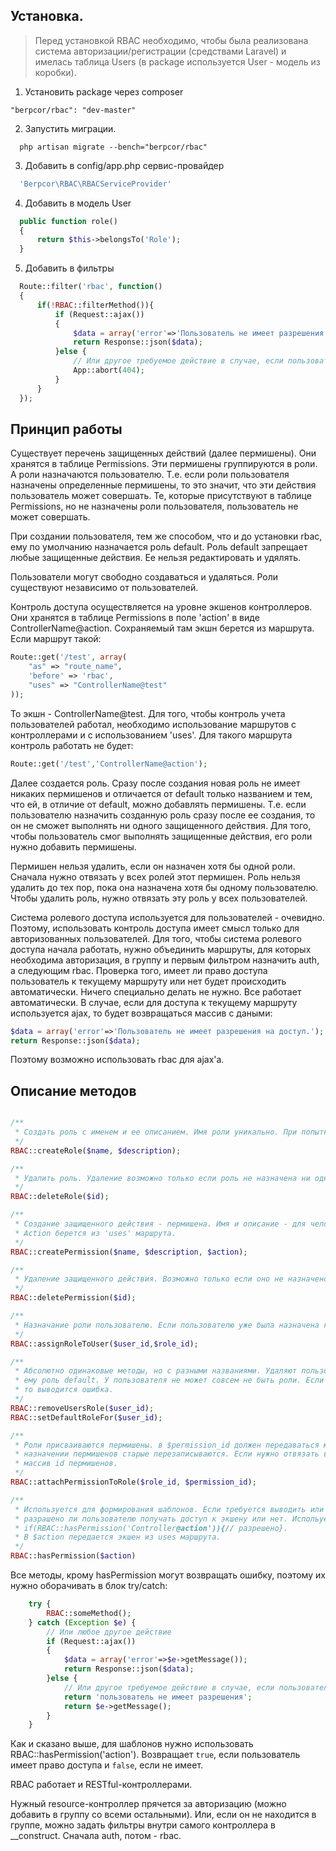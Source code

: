 ## Установка.

> Перед установкой RBAC необходимо, чтобы была реализована система авторизации/регистрации (средствами Laravel) и имелась таблица Users (в package используется User - модель из коробки).

1. Установить package через composer

```composer
"berpcor/rbac": "dev-master"
```

2. Запустить миграции. 
```shell
  php artisan migrate --bench="berpcor/rbac"
```
3. Добавить в config/app.php сервис-провайдер
```php
  'Berpcor\RBAC\RBACServiceProvider'
```
4. Добавить в модель User
```php
  public function role()
  {
      return $this->belongsTo('Role');
  }
```
5. Добавить в фильтры

```php
  Route::filter('rbac', function()
  {
      if(!RBAC::filterMethod()){
          if (Request::ajax())
          {
              $data = array('error'=>'Пользователь не имеет разрешения на доступ.');
              return Response::json($data);
          }else {
              // Или другое требуемое действие в случае, если пользователь не имеет разрешения (редирект, 404, ...)
              App::abort(404); 
          }
      }
  });
```

## Принцип работы

Существует перечень защищенных действий (далее пермишены). Они хранятся в таблице Permissions. Эти пермишены группируются в роли. А роли назначаются пользователю. Т.е. если роли пользователя назначены определенные пермишены, то это значит, что эти действия пользователь может совершать. Те, которые присутствуют в таблице Permissions, но не назначены роли пользователя, пользователь не может совершать.

При создании пользователя, тем же способом, что и до установки rbac, ему по умолчанию назначается роль default.
Роль default запрещает любые защищенные действия. Ее нельзя редактировать и удялять.

Пользователи могут свободно создаваться и удаляться. Роли существуют независимо от пользователей.

Контроль доступа осуществляется на уровне экшенов контроллеров. Они хранятся в таблице Permissions в поле 'action' в виде ControllerName@action. Сохраняемый там экшн берется из маршрута. Если маршрут такой:

```php
Route::get('/test', array(
    "as" => "route_name",
    'before' => 'rbac',
    "uses" => "ControllerName@test"
));
```
То экшн - ControllerName@test. Для того, чтобы контроль учета пользователей работал, необходимо использование маршрутов с контроллерами и с использованием 'uses'. Для такого маршрута контроль работать не будет:

```php
Route::get('/test','ControllerName@action');
```

Далее создается роль. Сразу после создания новая роль не имеет никаких пермишенов и отличается от default только названием и тем, что ей, в отличие от default, можно добавлять пермишены. Т.е. если пользователю назначить созданную роль сразу после ее создания, то он не сможет выполнять ни одного защищенного действия. Для того, чтобы пользователь смог выполнять защищенные действия, его роли нужно добавить пермишены.

Пермишен нельзя удалить, если он назначен хотя бы одной роли. Сначала нужно отвязать у всех ролей этот пермишен. Роль нельзя удалить до тех пор, пока она назначена хотя бы одному пользователю. Чтобы удалить роль, нужно отвязать эту роль у всех пользователей.

Система ролевого доступа используется для пользователей - очевидно. Поэтому, использовать контроль доступа имеет смысл только для авторизованных пользователей. Для того, чтобы система ролевого доступа начала работать, нужно объединить маршруты, для которых необходима авторизация, в группу и первым фильтром назначить auth, а следующим rbac. Проверка того, имеет ли право доступа пользователь к текущему маршруту или нет будет происходить автоматически. Ничего специально делать не нужно. Все работает автоматически. В случае, если для доступа к текущему маршруту используется ajax, то будет возвращаться массив с даными:

```php
$data = array('error'=>'Пользователь не имеет разрешения на доступ.');
return Response::json($data);
```
Поэтому возможно использовать rbac для ajax'а.
## Описание методов
```php

/**
 * Создать роль с именем и ее описанием. Имя роли уникально. При попытке создания роли с дублирующимся именем, выводится  * ошибка. Имя роли вводится на русском. Это имя, вместе с описанием, нужно выводить в админ. разделе сайта.
 */
RBAC::createRole($name, $description);

/**
 * Удалить роль. Удаление возможно только если роль не назначена ни одному пользователю.
 */
RBAC::deleteRole($id);

/**
 * Создание защищенного действия - пермишена. Имя и описание - для человека. Action - для компьютера.
 * Action берется из 'uses' маршрута.
 */
RBAC::createPermission($name, $description, $action);

/**
 * Удаление защищенного действия. Возможно только если оно не назначено ни одной роли.
 */
RBAC::deletePermission($id);

/**
 * Назначание роли пользователю. Если пользователю уже была назначена какая-то роль, то происходит ее переназначение.
 */
RBAC::assignRoleToUser($user_id,$role_id);

/**
 * Абсолютно одинаковые методы, но с разными названиями. Удаляют пользователю текущую назначенную роль. И устанавливают
 * ему роль default. У пользователя не может совсем не быть роли. Если у пользователя уже итак имеется роль default,
 * то выводится ошибка.
 */
RBAC::removeUsersRole($user_id);
RBAC::setDefaultRoleFor($user_id);

/**
 * Роли присваиваются пермишены. в $permission_id должен передаваться массив с id пермишенов. При каждом новом
 * назначении пермишенов старые перезаписываются. Если нужно отвязать все пермишены от роли, то нужно передать пустой 
 * массив id пермишенов.
 */
RBAC::attachPermissionToRole($role_id, $permission_id);

/**
 * Используется для формирования шаблонов. Если требуется выводить или не вывозить что-то в зависимости от того, 
 * разрашено ли пользователю получать доступ к экшену или нет. Испольуется так:
 * if(RBAC::hasPermission('Controller@action')){// разрешено}.
 * В $action передается экшен из uses маршрута.
 */
RBAC::hasPermission($action)
```

Все методы, крому hasPermission могут возвращать ошибку, поэтому их нужно оборачивать в блок try/catch:

```php
    try {
        RBAC::someMethod();
    } catch (Exception $e) {
        // Или любое другое действие
        if (Request::ajax())
        {
            $data = array('error'=>$e->getMessage());
            return Response::json($data);
        }else {
            // Или другое требуемое действие в случае, если пользователь не имеет разрешения (редирект, 404, ...)
            return 'пользователь не имеет разрешения';
            return $e->getMessage();
        }
    }
```

Как и сказано выше, для шаблонов нужно использовать RBAC::hasPermission('action'). Возвращает ```true```, если пользователь имеет право доступа и ```false```, если не имеет.

RBAC работает и RESTful-контроллерами. 

Нужный resource-контроллер прячется за авторизацию (можно добавить в группу со всеми остальными). Или, если он не находится в группе, можно задать фильтры внутри самого контроллера в __construct. Сначала auth, потом - rbac.
